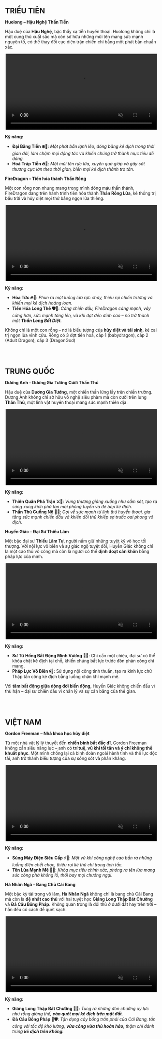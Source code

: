 <span style="font-size: 24px; font-weight: bold;">TRIỀU TIÊN</span>

**Huolong – Hậu Nghệ Thần Tiễn**

Hậu duệ của **Hậu Nghệ**, bậc thầy xạ tiễn huyền thoại. Huolong không chỉ là một cung thủ xuất sắc mà còn sở hữu những mũi tên mang sức mạnh nguyên tố, có thể thay đổi cục diện trận chiến chỉ bằng một phát bắn chuẩn xác.

<div style="text-align: center;">
  <video autoplay loop muted playsinline style="max-width: 100%; width: 500px;">
    <source src="/videos/huolong.mp4" type="video/mp4">
    Your browser does not support the video tag.
  </video>
</div>

**Kỹ năng:**

- **Đại Băng Tiễn ❄️🏹**: *Một phát bắn lạnh lẽo, đóng băng kẻ địch trong thời gian dài, làm chậm mọi động tác và khiến chúng trở thành mục tiêu dễ dàng.*
- **Hoả Tráp Tiễn 🔥🏹**: *Một mũi tên rực lửa, xuyên qua giáp và gây sát thương cực lớn theo thời gian, biến mọi kẻ địch thành tro tàn.*

**FireDragon – Tiến hóa thành Thần Rồng**

Một con rồng non nhưng mang trong mình dòng máu thần thánh, FireDragon đang trên hành trình tiến hóa thành **Thần Rồng Lửa**, kẻ thống trị bầu trời và hủy diệt mọi thứ bằng ngọn lửa thiêng.

<div style="text-align: center;">
  <video autoplay loop muted playsinline style="max-width: 100%; width: 500px;">
    <source src="/videos/dragon.mp4" type="video/mp4">
    Your browser does not support the video tag.
  </video>
</div>

**Kỹ năng:**

- **Hỏa Tức 🔥🐉**: *Phun ra một luồng lửa rực cháy, thiêu rụi chiến trường và khiến mọi kẻ địch hoảng loạn.*
- **Tiến Hóa Long Thể 🛡️🐲**: *Càng chiến đấu, FireDragon càng mạnh, vảy cứng hơn, sức mạnh tăng lên, và khi đạt đến đỉnh cao – nó trở thành một **Thần Long Bất Diệt**.*

Không chỉ là một con rồng – nó là biểu tượng của **hủy diệt và tái sinh**, kẻ cai trị ngọn lửa vĩnh cửu.
Rồng có 3 đợt tiến hoá, cấp 1 (babydragon), cấp 2 (Adult Dragon), cấp 3 (DragonGod)

<br><br><br>  <!-- Thêm khoảng trống -->

<span style="font-size: 24px; font-weight: bold;">TRUNG QUỐC</span>

**Dương Anh – Dương Gia Tướng Cưỡi Thần Thú**

Hậu duệ của **Dương Gia Tướng**, một chiến thần lừng lẫy trên chiến trường. Dương Anh không chỉ sở hữu võ nghệ siêu phàm mà còn cưỡi trên lưng **Thần Thú**, một linh vật huyền thoại mang sức mạnh thiên địa.

<div style="text-align: center;">
  <video autoplay loop muted playsinline style="max-width: 100%; width: 500px;">
    <source src="/videos/duonganh.mp4" type="video/mp4">
    Your browser does not support the video tag.
  </video>
</div>

**Kỹ năng:**

- **Thiên Quân Phá Trận ⚔️🐉**: *Vung thương giáng xuống như sấm sét, tạo ra sóng xung kích phá tan mọi phòng tuyến và đè bẹp kẻ địch.*
- **Thần Thú Cuồng Nộ 🐲🔥**: *Gọi về sức mạnh từ linh thú huyền thoại, gia tăng sức mạnh chiến đấu và khiến đối thủ khiếp sợ trước oai phong vô địch.*

**Huyền Giác – Đại Sư Thiếu Lâm**

Một bậc đại sư **Thiếu Lâm Tự**, người nắm giữ những tuyệt kỹ võ học tối thượng. Với nội lực vô biên và sự giác ngộ tuyệt đối, Huyền Giác không chỉ là một cao thủ võ công mà còn là người có thể **định đoạt càn khôn** bằng pháp lực của mình.

<div style="text-align: center;">
  <video autoplay loop muted playsinline style="max-width: 100%; width: 500px;">
    <source src="/videos/huyengiac.mp4" type="video/mp4">
    Your browser does not support the video tag.
  </video>
</div>

**Kỹ năng:**

- **Sư Tử Hống Bất Động Minh Vương 🛑👐**: Chỉ cần một chiêu, đại sư có thể khóa chặt kẻ địch tại chỗ, khiến chúng bất lực trước đòn phản công chí mạng.
- **Pháp Lực Vô Biên 🌀🔆**: Sử dụng nội công tinh thuần, tạo ra kình lực chữ Thập tấn công kẻ địch bằng luồng chân khí mạnh mẽ.

Với **tâm bất động giữa dòng đời biến động**, Huyền Giác không chiến đấu vì thù hận – đại sư chiến đấu vì chân lý và sự cân bằng của thế gian.

<br><br><br>  <!-- Thêm khoảng trống -->

<span style="font-size: 24px; font-weight: bold;">VIỆT NAM</span>

**Gordon Freeman – Nhà khoa học hủy diệt**

Từ một nhà vật lý lý thuyết đến **chiến binh bất đắc dĩ**, Gordon Freeman không cần siêu năng lực – anh có **trí tuệ, vũ khí tối tân và ý chí không thể khuất phục**. Một mình chống lại cả binh đoàn ngoài hành tinh và thế lực độc tài, anh trở thành biểu tượng của sự sống sót và phản kháng.

<div style="text-align: center;">
  <video autoplay loop muted playsinline style="max-width: 100%; width: 500px;">
    <source src="/videos/gordon.mp4" type="video/mp4">
    Your browser does not support the video tag.
  </video>
</div>

**Kỹ năng:**

- **Súng Máy Điện Siêu Cấp ⚡🔫**: *Một vũ khí công nghệ cao bắn ra những luồng điện chết chóc, thiêu rụi kẻ thù chỉ trong tích tắc.*
- **Tên Lửa Mạnh Mẽ 🚀💥**: *Khóa mục tiêu chính xác, phóng ra tên lửa mang sức công phá khổng lồ, thổi bay mọi chướng ngại.*

**Hà Nhân Ngã – Bang Chủ Cái Bang**

Một bậc kỳ tài trong võ lâm, **Hà Nhân Ngã** không chỉ là bang chủ Cái Bang mà còn là **đệ nhất cao thủ** với hai tuyệt học **Giáng Long Thập Bát Chưởng** và **Đả Cẩu Bổng Pháp**. Không quan trọng là đối thủ ở dưới đất hay trên trời – hắn đều có cách để quét sạch.

<div style="text-align: center;">
  <video autoplay loop muted playsinline style="max-width: 100%; width: 500px;">
    <source src="/videos/hanhannga.mp4" type="video/mp4">
    Your browser does not support the video tag.
  </video>
</div>

**Kỹ năng:**

- **Giáng Long Thập Bát Chưởng 🐉💥**: *Tung ra những đòn chưởng uy lực như rồng giáng thế, **càn quét mọi kẻ địch trên mặt đất**.*
- **Đả Cẩu Bổng Pháp 🏑🛡️**: *Tận dụng cây bổng trấn phái của Cái Bang, tấn công với tốc độ khó lường, **vừa công vừa thủ hoàn hảo**, thậm chí đánh trúng **kẻ địch trên không**.*
